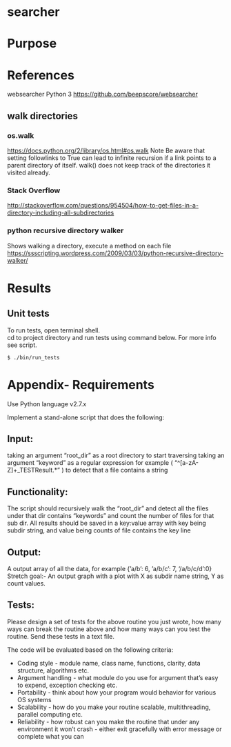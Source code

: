# searcher

# Purpose

# References
websearcher Python 3
https://github.com/beepscore/websearcher

## walk directories

### os.walk
https://docs.python.org/2/library/os.html#os.walk
Note Be aware that setting followlinks to True can lead to infinite recursion if a link points to a parent directory of itself.
walk() does not keep track of the directories it visited already.  

### Stack Overflow
http://stackoverflow.com/questions/954504/how-to-get-files-in-a-directory-including-all-subdirectories

### python recursive directory walker
Shows walking a directory, execute a method on each file
https://ssscripting.wordpress.com/2009/03/03/python-recursive-directory-walker/

# Results

## Unit tests
To run tests, open terminal shell.  
cd to project directory and run tests using command below. For more info see script.

    $ ./bin/run_tests

# Appendix- Requirements
Use Python language v2.7.x

Implement a stand-alone script that does the following:

## Input:
taking an argument “root_dir” as a root directory to start traversing
taking an argument “keyword” as a regular expression for example ( “^[a-zA-Z]+_TESTResult.*” )
to detect that a file contains a string

## Functionality:
The script should recursively walk the “root_dir”
and detect all the files under that dir contains “keywords” and count the number of files for that sub dir.
All results should be saved in a key:value array
with key being subdir string, and value being counts of file contains the key line

## Output:
A output array of all the data, for example {’a/b’: 6, ’a/b/c’: 7, ‘/a/b/c/d’:0}
Stretch goal:- An output graph with a plot with X as subdir name string, Y as count values.

## Tests:
Please design a set of tests for the above routine you just wrote,
how many ways can break the routine above and how many ways can you test the routine.
Send these tests in a text file.

The code will be evaluated based on the following criteria:
- Coding style - module name, class name, functions, clarity, data structure, algorithms etc.
- Argument handling - what module do you use for argument that’s easy to expend, exception checking etc.
- Portability - think about how your program would behavior for various OS systems
- Scalability - how do you make your routine scalable, multithreading, parallel computing etc.
- Reliability - how robust can you make the routine that under any environment it won’t crash - either exit gracefully with error message or complete what you can
